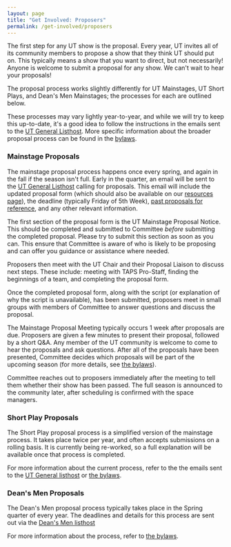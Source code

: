 ```yaml
---
layout: page
title: "Get Involved: Proposers"
permalink: /get-involved/proposers
---
```


The first step for any UT show is the proposal. Every year, UT invites all of its community members to propose a show that they think UT should put on. This typically means a show that you want to direct, but not necessarily! Anyone is welcome to submit a proposal for any show. We can't wait to hear your proposals!

The proposal process works slightly differently for UT Mainstages, UT Short Plays, and Dean's Men Mainstages; the processes for each are outlined below. 

These processes may vary lightly year-to-year, and while we will try to keep this up-to-date, it's a good idea to follow the instructions in the emails sent to the [UT General Listhost](/listhosts). More specific information about the broader proposal process can be found in the [bylaws](/bylaws#V-v-the-university-theater-proposal-process).

### Mainstage Proposals

The mainstage proposal process happens once every spring, and again in the fall if the season isn't full. Early in the quarter, an email will be sent to the [UT General Listhost](/listhosts) calling for proposals. This email will include the updated proposal form (which should also be available on our [resources page](/resources)), the deadline (typically Friday of 5th Week), [past proposals for reference](https://drive.google.com/drive/folders/1HuAAugsZYzhmiwkLl4oby_rL0uuALF2-?usp=sharing), and any other relevant information.

The first section of the proposal form is the UT Mainstage Proposal Notice. This should be completed and submitted to Committee *before* submitting the completed proposal. Please try to submit this section as soon as you can. This ensure that Committee is aware of who is likely to be proposing and can offer you guidance or assistance where needed. 

Proposers then meet with the UT Chair and their Proposal Liaison to discuss next steps. These include: meeting with TAPS Pro-Staff, finding the beginnings of a team, and completing the proposal form.

Once the completed proposal form, along with the script (or explanation of why the script is unavailable), has been submitted, proposers meet in small groups with members of Committee to answer questions and discuss the proposal. 

The Mainstage Proposal Meeting typically occurs 1 week after proposals are due. Proposers are given a few minutes to present their proposal, followed by a short Q&A. Any member of the UT community is welcome to come to hear the proposals and ask questions. After all of the proposals have been presented, Committee decides which proposals will be part of the upcoming season (for more details, see [the bylaws](/bylaws#V-B-4)). 

Committee reaches out to proposers immediately after the meeting to tell them whether their show has been passed. The full season is announced to the community later, after scheduling is confirmed with the space managers.


### Short Play Proposals

The Short Play proposal process is a simplified version of the mainstage process. It takes place twice per year, and often accepts submissions on a rolling basis. It is currently being re-worked, so a full explanation will be available once that process is completed.

For more information about the current process, refer to the the emails sent to the [UT General listhost](/about/listhosts) or [the bylaws](/bylaws#V-C-1).


### Dean's Men Proposals

The Dean's Men proposal process typically takes place in the Spring quarter of every year. The deadlines and details for this process are sent out via the [Dean's Men listhost](/about/listhosts)

For more information about the process, refer to [the bylaws](/bylaws#II-k-show-proposals).